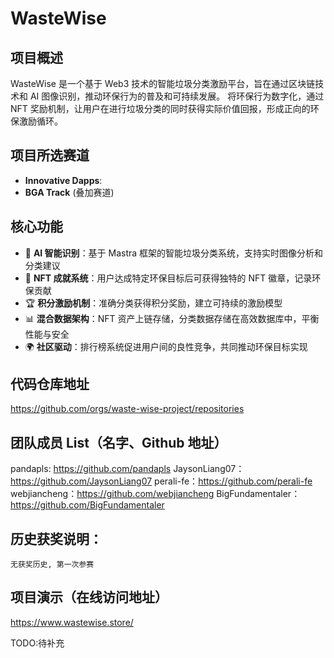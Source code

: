 # WasteWise

## 项目概述

WasteWise 是一个基于 Web3 技术的智能垃圾分类激励平台，旨在通过区块链技术和 AI 图像识别，推动环保行为的普及和可持续发展。
将环保行为数字化，通过 NFT 奖励机制，让用户在进行垃圾分类的同时获得实际价值回报，形成正向的环保激励循环。

## 项目所选赛道

- **Innovative Dapps**:
- **BGA Track** (叠加赛道)

## 核心功能

- 🤖 **AI 智能识别**：基于 Mastra 框架的智能垃圾分类系统，支持实时图像分析和分类建议
- 🎨 **NFT 成就系统**：用户达成特定环保目标后可获得独特的 NFT 徽章，记录环保贡献
- 🏆 **积分激励机制**：准确分类获得积分奖励，建立可持续的激励模型
- 📊 **混合数据架构**：NFT 资产上链存储，分类数据存储在高效数据库中，平衡性能与安全
- 🌍 **社区驱动**：排行榜系统促进用户间的良性竞争，共同推动环保目标实现

## 代码仓库地址

https://github.com/orgs/waste-wise-project/repositories

## 团队成员 List（名字、Github 地址）

pandapls: https://github.com/pandapls
JaysonLiang07：https://github.com/JaysonLiang07
perali-fe：https://github.com/perali-fe
webjiancheng：https://github.com/webjiancheng
BigFundamentaler：https://github.com/BigFundamentaler

## 历史获奖说明：

    无获奖历史, 第一次参赛

## 项目演示（在线访问地址）

https://www.wastewise.store/

TODO:待补充
